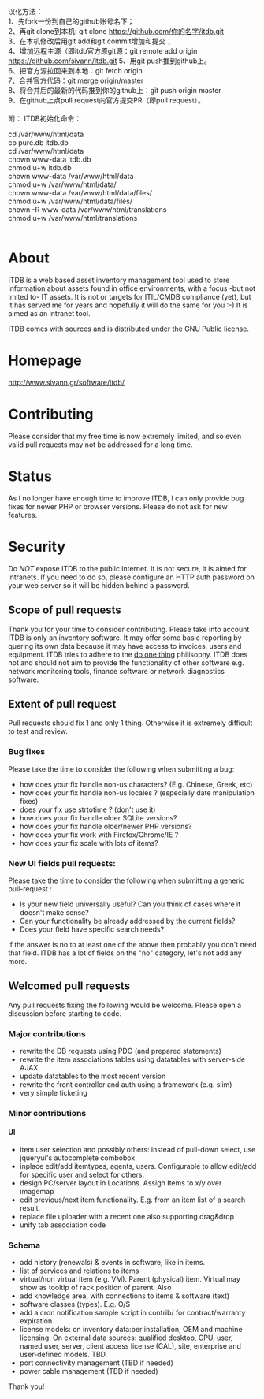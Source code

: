 汉化方法：<br>
1、先fork一份到自己的github账号名下；<br>
2、再git clone到本机: git clone https://github.com/你的名字/itdb.git<br>
3、在本机修改后用git add和git commit增加和提交；<br>
4、增加远程主源（即itdb官方原git源：git remote add origin https://github.com/sivann/itdb.git
5、用git push推到github上。<br>
6、把官方源拉回来到本地：git fetch origin<br>
7、合并官方代码：git merge origin/master<br>
8、将合并后的最新的代码推到你的github上：git push origin master<br>
9、在github上点pull request向官方提交PR（即pull request）。<br>
<br>
附：
ITDB初始化命令：<br>

cd /var/www/html/data<br>
cp pure.db itdb.db<br>
cd /var/www/html/data<br>
chown www-data itdb.db<br>
chmod u+w itdb.db<br>
chown www-data /var/www/html/data<br>
chmod u+w /var/www/html/data/<br>
chown www-data /var/www/html/data/files/<br>
chmod u+w /var/www/html/data/files/<br>
chown -R www-data /var/www/html/translations<br>
chmod u+w /var/www/html/translations<br>
<br>
# About
ITDB is a web based asset inventory management tool used to store information 
about assets found in office environments, with a focus -but not lmited to- 
IT assets. It is not or targets for ITIL/CMDB compliance (yet), but it has 
served me for years and hopefully it will do the same for you :-) It is aimed as 
an intranet tool.

ITDB comes with sources and is distributed under the GNU Public license. 

# Homepage 
http://www.sivann.gr/software/itdb/

# Contributing
Please consider that my free time is now extremely limited, and so even valid pull requests may not be addressed for a long time.

# Status
As I no longer have enough time to improve ITDB, I can only provide bug fixes for newer PHP or browser versions. Please do not ask for new features.
 
# Security
Do *NOT* expose ITDB to the public internet. It is not secure, it is aimed for intranets. If you need to do so, please configure an HTTP auth password on your web server so it will be hidden behind a password.
 
## Scope of pull requests
Thank you for your time to consider contributing. Please take into account ITDB is only an inventory software. It may offer some basic reporting by quering 
its own data because it may have access to invoices, users and equipment.
ITDB tries to adhere to the [do one thing](https://en.wikipedia.org/wiki/Unix_philosophy#Do_One_Thing_and_Do_It_Well) philisophy.
ITDB does not and should not aim to provide the functionality of other software e.g. network monitoring tools, finance software or network diagnostics software. 

## Extent of pull request 
Pull requests should fix 1 and only 1 thing. Otherwise it is extremely difficult to test and review.

### Bug fixes
Please take the time to consider the following when submitting a bug:
* how does your fix handle non-us characters? (E.g. Chinese, Greek, etc)
* how does your fix handle non-us locales ? (especially date manipulation fixes)
* does your fix use strtotime ? (don't use it)
* how does your fix handle older SQLite versions? 
* how does your fix handle older/newer PHP versions? 
* how does your fix work with Firefox/Chrome/IE ?
* how does your fix scale with lots of items?


### New UI fields pull requests:
Please take the time to consider the following when submitting a generic pull-request :
* Is your new  field universally useful? Can you think of cases where it doesn't make sense?
* Can your functionality be already addressed by the current fields?
* Does  your field have specific search needs?

if the answer is no to at least one of the above then probably you don't need that field. ITDB has a lot of fields on the "no" category, let's not add any more.

## Welcomed pull requests
Any pull requests fixing the following would be welcome. Please open a discussion before starting to code.

### Major contributions
* rewrite the DB requests using PDO (and prepared statements)
* rewrite the item associations tables using datatables with server-side AJAX
* update datatables to the most recent version
* rewrite the front controller and auth using a framework (e.g. slim)
* very simple ticketing
 
### Minor contributions
#### UI
* item user selection and possibly others: instead of pull-down select, use jqueryui's autocomplete combobox
* inplace edit/add itemtypes, agents, users. Configurable to allow edit/add for specific user and select for others.
* design PC/server layout in Locations. Assign Items to x/y over imagemap
* edit previous/next item functionality. E.g. from an item list of a search result. 
* replace file uploader with a recent one also supporting drag&drop 
* unify tab association code

### Schema
* add history (renewals) & events in software, like in items.
* list of services and relations to items
* virtual/non virtual item (e.g. VM). Parent (physical) item. Virtual may show as tooltip of rack position of parent. Also
* add knowledge area, with connections to items & software (text)
* software classes (types). E.g. O/S
* add a cron notification sample script in contrib/ for contract/warranty expiration
* license models: on inventory data:per installation, OEM and machine licensing. On external data sources: qualified desktop, CPU, user, named user, server, client access license (CAL), site, enterprise and user-defined models. TBD.
* port connectivity management (TBD if needed)
* power cable management (TBD if needed)


Thank you!
